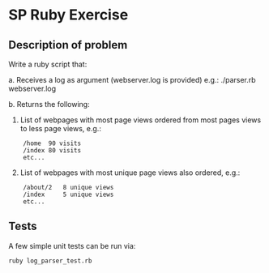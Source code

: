 # SP Ruby Exercise

## Description of problem

Write a ruby script that:

a. Receives a log as argument (webserver.log is provided)
  e.g.: ./parser.rb webserver.log

b. Returns the following:

1. List of webpages with most page views ordered from most pages views to less page views,
  e.g.:

```
    /home  90 visits
    /index 80 visits
    etc...
```

2. List of webpages with most unique page views also ordered,
  e.g.:

```
    /about/2   8 unique views
    /index     5 unique views
    etc...
```

## Tests

A few simple unit tests can be run via:

```
ruby log_parser_test.rb
```

